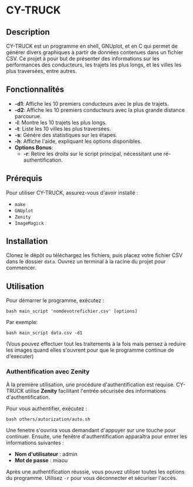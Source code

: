 # CY-TRUCK

## Description
CY-TRUCK est un programme en shell, GNUplot, et en C qui permet de générer divers graphiques à partir de données contenues dans un fichier CSV. Ce projet à  pour but de présenter des informations sur les performances des conducteurs, les trajets les plus longs, et les villes les plus traversées, entre autres.

## Fonctionnalités
- **-d1**: Affiche les 10 premiers conducteurs avec le plus de trajets.
- **-d2**: Affiche les 10 premiers conducteurs avec la plus grande distance parcourue.
- **-l**: Montre les 10 trajets les plus longs.
- **-t**: Liste les 10 villes les plus traversées.
- **-s**: Génère des statistiques sur les étapes.
- **-h**: Affiche l'aide, expliquant les options disponibles.
- **Options Bonus**:
  - **-r**: Retire les droits sur le script principal, nécessitant une ré-authentification.

## Prérequis
Pour utiliser CY-TRUCK, assurez-vous d'avoir installé :
- `make`
- `GNUplot`
- `Zenity`
- `ImageMagick`

## Installation
Clonez le dépôt ou téléchargez les fichiers, puis placez votre fichier CSV dans le dossier `data`. Ouvrez un terminal à la racine du projet pour commencer.

## Utilisation
Pour démarrer le programme, exécutez :

```
bash main_script 'nomdevotrefichier.csv' [options]
```
Par exemple:
```
bash main_script data.csv -d1
```
(Vous pouvez effectuer tout les traitements à la fois mais pensez à reduire les images quand elles s'ouvrent pour que le programme continue de d'executer)

### Authentification avec Zenity
À la première utilisation, une procédure d'authentification est requise. CY-TRUCK utilise **Zenity** facilitant l'entrée sécurisée des informations d'authentification.

Pour vous authentifier, exécutez :

```
bash others/autorization/auto.sh
```

Une fenetre s'ouvrira vous demandant d'appuyer sur une touche pour continuer. Ensuite, une fenêtre d'authentification apparaîtra pour entrer les informations suivantes :
- **Nom d'utilisateur** : admin
- **Mot de passe** : miaou

Après une authentification réussie, vous pouvez utiliser toutes les options du programme. Utilisez `-r` pour vous déconnecter et sécuriser l'accès.


